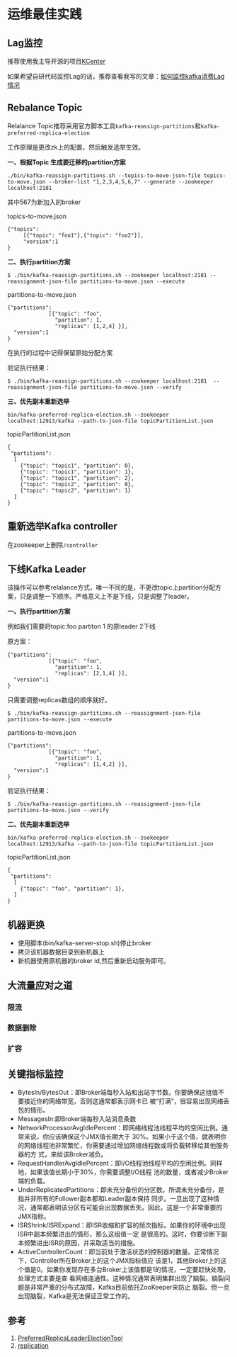 # 运维最佳实践

## Lag监控

推荐使用我主导开源的项目[KCenter](https://github.com/xaecbd/KCenter)

如果希望自研代码监控Lag的话，推荐查看我写的文章：[如何监控kafka消费Lag情况](http://blog.trumandu.top/2019/04/13/%E5%A6%82%E4%BD%95%E7%9B%91%E6%8E%A7kafka%E6%B6%88%E8%B4%B9Lag%E6%83%85%E5%86%B5/)

## Rebalance Topic

Relalance Topic推荐采用官方脚本工具`kafka-reassign-partitions`和`kafka-preferred-replica-election`

工作原理是更改zk上的配置，然后触发选举生效。

**一、根据Topic 生成要迁移的partition方案**

```
./bin/kafka-reassign-partitions.sh --topics-to-move-json-file topics-to-move.json --broker-list "1,2,3,4,5,6,7" --generate --zookeeper localhost:2181
```
其中567为新加入的broker

topics-to-move.json
```
{"topics":
     [{"topic": "foo1"},{"topic": "foo2"}],
     "version":1
}
```
**二、执行partition方案**

```
$ ./bin/kafka-reassign-partitions.sh --zookeeper localhost:2181 --reassignment-json-file partitions-to-move.json --execute
```

partitions-to-move.json
```
{"partitions":
             [{"topic": "foo",
               "partition": 1,
               "replicas": [1,2,4] }],              
  "version":1
}
```

在执行的过程中记得保留原始分配方案

验证执行结果：
```
$ ./bin/kafka-reassign-partitions.sh --zookeeper localhost:2181  --reassignment-json-file partitions-to-move.json --verify
```

**三、优先副本重新选举**
```
bin/kafka-preferred-replica-election.sh --zookeeper localhost:12913/kafka --path-to-json-file topicPartitionList.json
```

topicPartitionList.json
```
{
 "partitions":
  [
    {"topic": "topic1", "partition": 0},
    {"topic": "topic1", "partition": 1},
    {"topic": "topic1", "partition": 2},
    {"topic": "topic2", "partition": 0},
    {"topic": "topic2", "partition": 1}
  ]
}
```

## 重新选举Kafka controller

在zookeeper上删除`/controller`

## 下线Kafka Leader

该操作可以参考relalance方式，唯一不同的是，不更改topic上partition分配方案，只是调整一下顺序。严格意义上不是下线，只是调整了leader。

**一、执行partition方案**

例如我们需要将topic:foo partiton 1 的原leader 2下线

原方案：

```
{"partitions":
             [{"topic": "foo",
               "partition": 1,
               "replicas": [2,1,4] }],              
  "version":1
}
```

只需要调整replicas数组的顺序就好。

```
$ ./bin/kafka-reassign-partitions.sh --reassignment-json-file partitions-to-move.json --execute
```

partitions-to-move.json
```
{"partitions":
             [{"topic": "foo",
               "partition": 1,
               "replicas": [1,4,2] }],              
  "version":1
}
```



验证执行结果：
```
$ ./bin/kafka-reassign-partitions.sh --reassignment-json-file partitions-to-move.json --verify
```

**二、优先副本重新选举**

```
bin/kafka-preferred-replica-election.sh --zookeeper localhost:12913/kafka --path-to-json-file topicPartitionList.json
```

topicPartitionList.json
```
{
 "partitions":
  [
    {"topic": "foo", "partition": 1},
  ]
}
```

## 机器更换

- 使用脚本(bin/kafka-server-stop.sh)停止broker
- 拷贝该机器数据目录到新机器上
- 新机器使用原机器的broker id,然后重新启动服务即可。

## 大流量应对之道

### 限流

### 数据删除

### 扩容

## 关键指标监控

- BytesIn/BytesOut：即Broker端每秒⼊站和出站字节数。你要确保这组值不要接近你的⽹络带宽，否则这通常都表示⽹卡已 被“打满”，很容易出现⽹络丢包的情形。
- MessagesIn:即Broker端每秒⼊站消息条数
- NetworkProcessorAvgIdlePercent：即⽹络线程池线程平均的空闲⽐例。通常来说，你应该确保这个JMX值⻓期⼤于 30%。如果⼩于这个值，就表明你的⽹络线程池⾮常繁忙，你需要通过增加⽹络线程数或将负载转移给其他服务器的⽅ 式，来给该Broker减负。
- RequestHandlerAvgIdlePercent：即I/O线程池线程平均的空闲⽐例。同样地，如果该值⻓期⼩于30%，你需要调整I/O线程 池的数量，或者减少Broker端的负载。
- UnderReplicatedPartitions：即未充分备份的分区数。所谓未充分备份，是指并⾮所有的Follower副本都和Leader副本保持 同步。⼀旦出现了这种情况，通常都表明该分区有可能会出现数据丢失。因此，这是⼀个⾮常重要的JMX指标。
- ISRShrink/ISRExpand：即ISR收缩和扩容的频次指标。如果你的环境中出现ISR中副本频繁进出的情形，那么这组值⼀定 是很⾼的。这时，你要诊断下副本频繁进出ISR的原因，并采取适当的措施。
- ActiveControllerCount：即当前处于激活状态的控制器的数量。正常情况下，Controller所在Broker上的这个JMX指标值应 该是1，其他Broker上的这个值是0。如果你发现存在多台Broker上该值都是1的情况，⼀定要赶快处理，处理⽅式主要是查 看⽹络连通性。这种情况通常表明集群出现了脑裂。脑裂问题是⾮常严重的分布式故障，Kafka⽬前依托ZooKeeper来防⽌ 脑裂。但⼀旦出现脑裂，Kafka是⽆法保证正常⼯作的。

## 参考
1. [PreferredReplicaLeaderElectionTool](https://cwiki.apache.org/confluence/display/KAFKA/Replication+tools#Replicationtools-1.PreferredReplicaLeaderElectionTool)
2. [replication](https://kafka.apache.org/documentation/#replication)